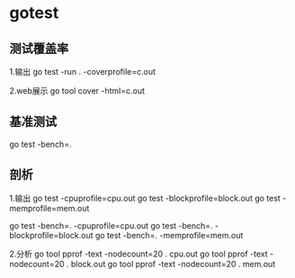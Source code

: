 # gotest

## 测试覆盖率
1.输出
go test -run . -coverprofile=c.out

2.web展示
go tool cover -html=c.out


## 基准测试
go test -bench=.

## 剖析
1.输出
go test -cpuprofile=cpu.out
go test -blockprofile=block.out
go test -memprofile=mem.out

go test -bench=. -cpuprofile=cpu.out
go test -bench=. -blockprofile=block.out
go test -bench=. -memprofile=mem.out

2.分析
go tool pprof -text -nodecount=20 . cpu.out
go tool pprof -text -nodecount=20 . block.out
go tool pprof -text -nodecount=20 . mem.out

